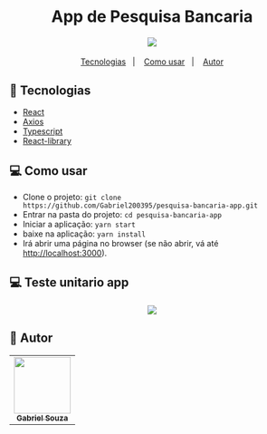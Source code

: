 <h1 align="center">App de Pesquisa Bancaria</h1>  

<h4 align="center">
  <img src="./public/img/app-bancaria.gif"/><br>
</h4>

<p align="center">
  <a href="#tecnologias">Tecnologias</a>&nbsp;&nbsp;&nbsp;|&nbsp;&nbsp;&nbsp;
  <a href="#-como-usar">Como usar</a>&nbsp;&nbsp;&nbsp;|&nbsp;&nbsp;&nbsp;
  <a href="#pencil-autor">Autor</a>
</p>

## :wrench: Tecnologias

<!--EXEMPLO:-->
- [React](https://pt-br.reactjs.org/)
- [Axios](https://www.npmjs.com/package/axios)
- [Typescript](https://www.typescriptlang.org/) 
- [React-library](https://testing-library.com/docs/react-testing-library/api/)

## 💻 Como usar

- Clone o projeto: `git clone https://github.com/Gabriel200395/pesquisa-bancaria-app.git`
- Entrar na pasta do projeto: `cd pesquisa-bancaria-app`
- Iniciar a aplicação: `yarn start`
- baixe na aplicação:  `yarn install` 
- Irá abrir uma página no browser (se não abrir, vá até [http://localhost:3000](http://localhost:300/)).


## 💻 Teste unitario app

<h4 align="center">
  <img src="./public/img/teste-app.gif"/><br>
</h4>






## :pencil: Autor

<table>
  <tr>
    <td align="center"><a href="https://github.com/Gabriel200395"><img src="https://avatars2.githubusercontent.com/u/68435908?s=400&u=9cbee30d93471534b2bd12a6364edd45e618b923&v=4" width="100px;" alt=""/><br /><sub><b>Gabriel Souza</b></sub></a><br /></td>
  <tr>
</table>
